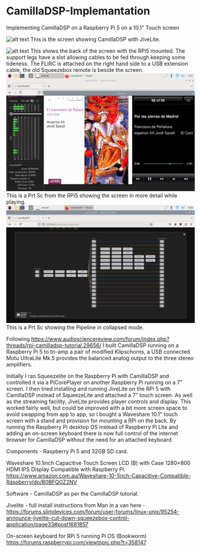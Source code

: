 # CamillaDSP-Implemantation
Implementing CamillaDSP on a Raspberry Pi 5 on a 10.1" Touch screen


![alt text](<Images/10.1 screen front on shelf.jpg>)
This is the screen showing CamillaDSP with JiveLite.

![alt text](<Images/10.1 back showing RPi5 plugs and FLIRC and remote.jpg>)
This shows the back of the screen with the RPi5 mounted. The support legs have a slot  allowing cables to be fed through keeping some tideness. The FLIRC is attached on the right hand side to a USB extension cable, the old Squeezebox remote is beside the screen.
![alt text](<Images/10.1 screen Jivelite and Firefox CamillaDSP.jpg>)
This is a Prt Sc from the RPi5 showing the screen in more detail while playing.
![alt text](<Images/10.1 screen Pipeline - collapsed.jpg>)
This is a Prt Sc showing the Pipeline in collapsed mode. 

Following https://www.audiosciencereview.com/forum/index.php?threads/rpi-camilladsp-tutorial.29656/ I built CamillaDSP running on a Raspberry Pi 5 to tri-amp a pair of modified Klipschorns, a USB connected Motu UltraLite Mk.5 provides the balanced analog output to the three stereo amplifiers.

Initially I ran Squeezelite on the Raspberry Pi with CamillaDSP and controlled it via a  PiCorePlayer on another Raspberry Pi running on a 7" screen. I then tried installing and running JiveLite on the RPi 5 with CamillaDSP instead of SqueezeLite and attached a 7" touch screen. As well as the streaming facility, JiveLite provides player controls and display. This worked fairly well, but could be improved with a bit more screen space to avoid swapping from app to app, so I bought a Waveshare 10.1" touch screen with a stand and provision for mounting a RPi on the back. By running the Raspberry Pi desktop OS instead of Raspberry Pi Lite and adding an on-screen keyboard there is now full control of the internet browser for CamillaDSP without the need for an attached keyboard. 

Components - 
Raspberry Pi 5 and 32GB SD card.

Waveshare 10.1inch Capacitive Touch Screen LCD (B) with Case 1280×800 HDMI IPS Display Compatible with Raspberry Pi.
https://www.amazon.com.au/Waveshare-10-1inch-Capacitive-Compatible-Raspberry/dp/B0BFQGZ2NV

Software -
CamillaDSP as per the CamillaDSP tutorial.

Jivelite - full install instructions from Man in a van here -
https://forums.slimdevices.com/forum/user-forums/linux-unix/95254-announce-jivelite-cut-down-squeezebox-control-application/page33#post1681857

On-screen keyboard for RPi 5 running Pi OS (Bookworm)
https://forums.raspberrypi.com/viewtopic.php?t=358147
